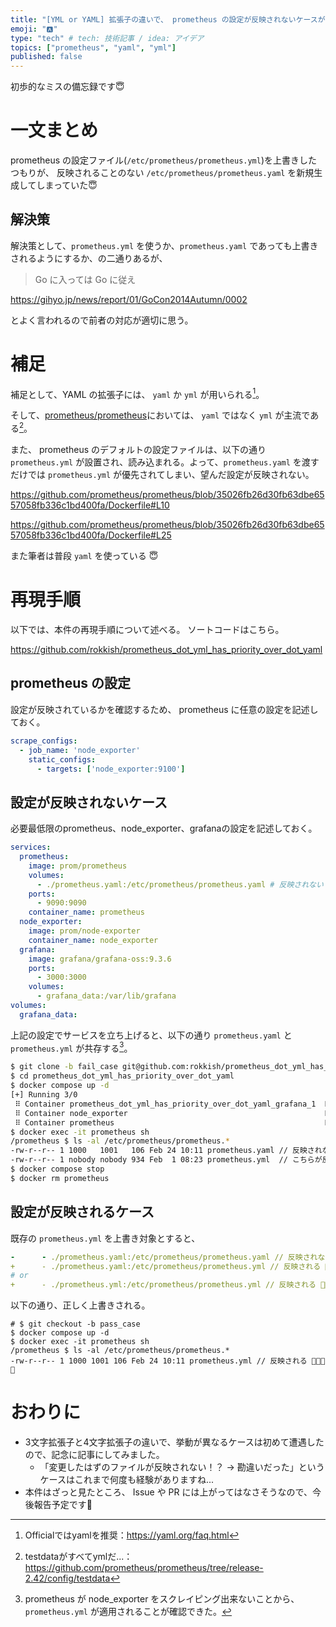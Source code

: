 ```yaml
---
title: "[YML or YAML] 拡張子の違いで、 prometheus の設定が反映されないケースがある"
emoji: "🅰️"
type: "tech" # tech: 技術記事 / idea: アイデア
topics: ["prometheus", "yaml", "yml"]
published: false
---
```


初歩的なミスの備忘録です😇

# 一文まとめ
prometheus の設定ファイル(`/etc/prometheus/prometheus.yml`)を上書きしたつもりが、 反映されることのない `/etc/prometheus/prometheus.yaml` を新規生成してしまっていた😇

## 解決策
解決策として、`prometheus.yml` を使うか、`prometheus.yaml` であっても上書きされるようにするか、の二通りあるが、

> Go に入っては Go に従え

https://gihyo.jp/news/report/01/GoCon2014Autumn/0002

とよく言われるので前者の対応が適切に思う。

# 補足
補足として、YAML の拡張子には、 `yaml` か `yml` が用いられる[^1]。

そして、[prometheus/prometheus](https://github.com/prometheus/prometheus/tree/release-2.42/config/testdata)においては、 `yaml` ではなく `yml` が主流である[^p]。

また、 prometheus のデフォルトの設定ファイルは、以下の通り `prometheus.yml` が設置され、読み込まれる。よって、`prometheus.yaml` を渡すだけでは `prometheus.yml` が優先されてしまい、望んだ設定が反映されない。

https://github.com/prometheus/prometheus/blob/35026fb26d30fb63dbe6557058fb336c1bd400fa/Dockerfile#L10

https://github.com/prometheus/prometheus/blob/35026fb26d30fb63dbe6557058fb336c1bd400fa/Dockerfile#L25

また筆者は普段 `yaml` を使っている 😇

# 再現手順
以下では、本件の再現手順について述べる。
ソートコードはこちら。

https://github.com/rokkish/prometheus_dot_yml_has_priority_over_dot_yaml

## prometheus の設定
設定が反映されているかを確認するため、 prometheus に任意の設定を記述しておく。
```yaml:prometheus.yaml
scrape_configs:
  - job_name: 'node_exporter'
    static_configs:
      - targets: ['node_exporter:9100']
```

## 設定が反映されないケース
必要最低限のprometheus、node_exporter、grafanaの設定を記述しておく。
```yaml:compose.yaml
services:
  prometheus:
    image: prom/prometheus
    volumes:
      - ./prometheus.yaml:/etc/prometheus/prometheus.yaml # 反映されない 😇😇😇😇
    ports:
      - 9090:9090
    container_name: prometheus
  node_exporter:
    image: prom/node-exporter
    container_name: node_exporter
  grafana:
    image: grafana/grafana-oss:9.3.6
    ports:
      - 3000:3000
    volumes:
      - grafana_data:/var/lib/grafana
volumes:
  grafana_data:
```
上記の設定でサービスを立ち上げると、以下の通り `prometheus.yaml` と `prometheus.yml` が共存する[^scrape]。
```sh
$ git clone -b fail_case git@github.com:rokkish/prometheus_dot_yml_has_priority_over_dot_yaml.git
$ cd prometheus_dot_yml_has_priority_over_dot_yaml  
$ docker compose up -d
[+] Running 3/0
 ⠿ Container prometheus_dot_yml_has_priority_over_dot_yaml_grafana_1  Running             0.0s
 ⠿ Container node_exporter                                            Running             0.0s
 ⠿ Container prometheus                                               Running             0.0s
$ docker exec -it prometheus sh
/prometheus $ ls -al /etc/prometheus/prometheus.*
-rw-r--r-- 1 1000   1001   106 Feb 24 10:11 prometheus.yaml // 反映されない 😇😇😇😇
-rw-r--r-- 1 nobody nobody 934 Feb  1 08:23 prometheus.yml  // こちらが反映されてしまう 😇😇😇😇
$ docker compose stop
$ docker rm prometheus
```

## 設定が反映されるケース
既存の `prometheus.yml` を上書き対象とすると、
```diff:compose.yaml
-      - ./prometheus.yaml:/etc/prometheus/prometheus.yaml // 反映されない 😇😇😇😇
+      - ./prometheus.yaml:/etc/prometheus/prometheus.yml // 反映される 🥰🥰🥰🥰
# or
+      - ./prometheus.yml:/etc/prometheus/prometheus.yml // 反映される 🥰🥰🥰🥰
```

以下の通り、正しく上書きされる。

```sh:pass_case
# $ git checkout -b pass_case
$ docker compose up -d
$ docker exec -it prometheus sh
/prometheus $ ls -al /etc/prometheus/prometheus.*
-rw-r--r-- 1 1000 1001 106 Feb 24 10:11 prometheus.yml // 反映される 🥰🥰🥰🥰
```

# おわりに
- 3文字拡張子と4文字拡張子の違いで、挙動が異なるケースは初めて遭遇したので、記念に記事にしてみました。
  - 「変更したはずのファイルが反映されない！？ → 勘違いだった」というケースはこれまで何度も経験がありますね...
- 本件はざっと見たところ、 Issue や PR には上がってはなさそうなので、今後報告予定です🫠

[^1]: Officialではyamlを推奨：https://yaml.org/faq.html 
[^p]: testdataがすべてymlだ...：https://github.com/prometheus/prometheus/tree/release-2.42/config/testdata
[^scrape]: prometheus が node_exporter をスクレイピング出来ないことから、`prometheus.yml` が適用されることが確認できた。
